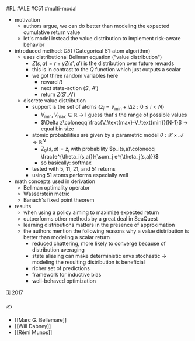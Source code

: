 #RL #ALE #C51 #multi-modal

- motivation
	- authors argue, we can do better than modeling the expected cumulative return value
	- let's model instead the value distribution to implement risk-aware behavior
- introduced method: *C51* (Categorical 51-atom algorithm)
	- uses distributional Bellman equation ("value distribution")
		- $Z(s,a)=r+\gamma Z(s',a')$ is the distribution over future rewards
		- this is in contrast to the $Q$ function which just outputs a scalar
		- we got three random variables here
			- reward $R$
			- next state-action $(S',A')$
			- return $Z(S',A')$
	- discrete value distribution
		- support is the set of atoms $\{z_i=V_\text{min}+i\Delta z:0\leq i<N\}$
			- $V_\text{min},V_\text{max}\in\mathbb R$  -> I guess that's the range of possible values
			- $\Delta z\coloneqq \frac{V_\text{max}-V_\text{min}}{N-1}$ -> equal bin size
		- atomic probabilities are given by a parametric model $\theta:\mathcal X\times \mathcal A\to\mathbb R^N$
			- $Z_0(s,a)=z_i$ with probability $p_i(s,a)\coloneqq \frac{e^{\theta_i(s,a)}}{\sum_j e^{\theta_j(s,a)}}$
			- so basically: softmax
		- tested with 5, 11, 21, and 51 returns
		- using 51 atoms performs especially well
- math concepts used in derivation
	- Bellman optimality operator
	- Wasserstein metric
	- Banach's fixed point theorem
- results
	- when using a policy aiming to maximize expected return
	- outperforms other methods by a great deal in SeaQuest
	- learning distributions matters in the presence of approximation
	- the authors mention the following reasons why a value distribution is better than modeling a scalar return
		- reduced chattering, more likely to converge because of distribution averaging
		- state aliasing can make deterministic envs stochastic -> modeling the resulting distribution is beneficial
		- richer set of predictions
		- framework for inductive bias
		- well-behaved optimization

🗓️ 2017

✍️
- [[Marc G. Bellemare]]
- [[Will Dabney]]
- [[Rémi Munos]]
